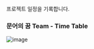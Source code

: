 프로젝트 일정을 기록합니다.

### 문어의 꿈 Team - Time Table

![image](https://user-images.githubusercontent.com/88362207/201246362-6953517e-b9ab-4e2b-ac37-77a02e81a66f.png)

